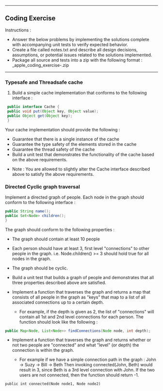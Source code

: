 --------------------------------------
Coding Exercise
--------------------------------------
Instructions :
- Answer the below problems by implementing the solutions complete
with accompanying unit tests to verify expected behavior.
- Create a file called notes.txt and describe all design decisions,
assumptions, or potential issues related to the solutions implemented.
- Package all source and tests into a zip with the following format :
<name>_apple_coding_exercise-<date>.zip
--------------------------------------
### Typesafe and Threadsafe cache
1. Build a simple cache implementation that conforms to the following
interface :

```java
 public interface Cache {
 public void put(Object key, Object value);
 public Object get(Object key);
 }
```

 Your cache implementation should provide the following :
 - Guarantee that there is a single instance of the cache
 - Guarantee the type safety of the elements stored in the cache
 - Guarantee the thread safety of the cache
 - Build a unit test that demonstrates the functionality of the cache
based on the above requirements.
 * Note : You are allowed to slightly alter the Cache interface
described above to satisfy the above requirements.

### Directed Cyclic graph traversal

Implement a directed graph of people. Each node in the graph
should conform to the following interface :
 ```java public interface Node {
 public String name();
 public Set<Node> children();
 }
```

 The graph should conform to the following properties :
 - The graph should contain at least 10 people
 - Each person should have at least 3, first level
"connections" to other people in the graph. i.e. Node.children() >= 3 should hold true for all nodes
in the graph.
 - The graph should be cyclic. 
 - Build a unit test that builds a graph of people and demonstrates
that all three properties described above are satisfied.

 - Implement a function that traverses the graph and returns a
map that consists of all people in the graph
 as "keys" that map to a list of all associated connections up
to a certain depth.
    - For example, if the depth is given as 2, the list of
"connections" will contain all 1st and 2nd level connections
 for each person.
 The function should look like the following :
 
```java
public Map<Node, List<Node>> findConnections(Node node, int depth);
```


- Implement a function that traverses the graph and returns
whether or not two people are "connected" and what
 "level" (or depth) the connection is within the graph.
 
    - For example if we have a simple connection path in the
graph : 
    John -> Suzy -> Bill -> Beth
 Then invoking connected(John, Beth) would result in 3, since
Beth is a 3rd level connection with John.
 If the two users are not connected, then the function should
return -1.
```
public int connected(Node node1, Node node2)
```